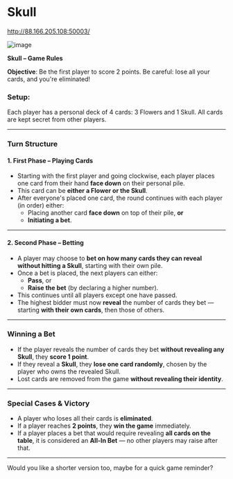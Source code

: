 # Skull 

http://88.166.205.108:50003/

![image](https://github.com/user-attachments/assets/f5a253f3-51cd-42da-8625-9d20403372a4)

**Skull – Game Rules**

**Objective**: Be the first player to score 2 points. Be careful: lose all your cards, and you're eliminated!

### Setup:
Each player has a personal deck of 4 cards: 3 Flowers and 1 Skull. All cards are kept secret from other players.

---

### **Turn Structure**

#### **1. First Phase – Playing Cards**

- Starting with the first player and going clockwise, each player places one card from their hand **face down** on their personal pile.
- This card can be **either a Flower or the Skull**.
- After everyone's placed one card, the round continues with each player (in order) either:
  - Placing another card **face down** on top of their pile, **or**
  - **Initiating a bet**.

---

#### **2. Second Phase – Betting**

- A player may choose to **bet on how many cards they can reveal without hitting a Skull**, starting with their own pile.
- Once a bet is placed, the next players can either:
  - **Pass**, or
  - **Raise the bet** (by declaring a higher number).
- This continues until all players except one have passed.
- The highest bidder must now **reveal** the number of cards they bet — starting **with their own cards**, then those of others.

---

### **Winning a Bet**

- If the player reveals the number of cards they bet **without revealing any Skull**, they **score 1 point**.
- If they reveal a **Skull**, they **lose one card randomly**, chosen by the player who owns the revealed Skull.
- Lost cards are removed from the game **without revealing their identity**.

---

### **Special Cases & Victory**

- A player who loses all their cards is **eliminated**.
- If a player reaches **2 points**, they **win the game** immediately.
- If a player places a bet that would require revealing **all cards on the table**, it is considered an **All-In Bet** — no other players may raise after that.

---

Would you like a shorter version too, maybe for a quick game reminder?
